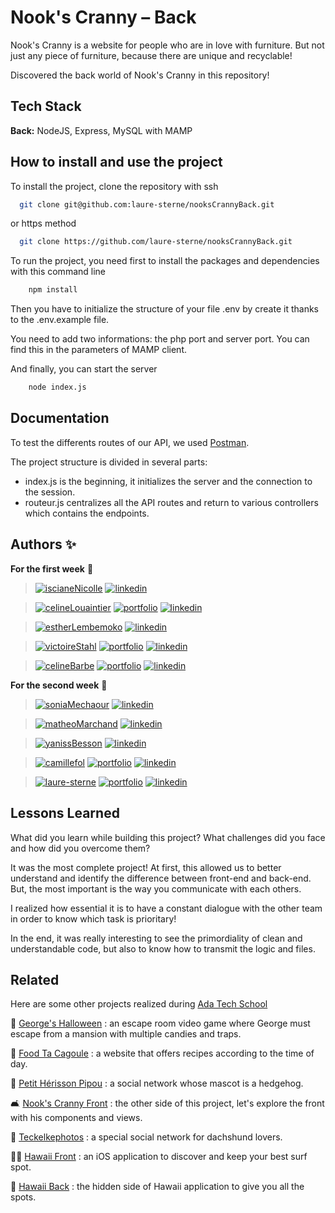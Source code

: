 # Nook's Cranny – Back

Nook's Cranny is a website for people who are in love with furniture. But not just any piece of furniture, because there are unique and recyclable!

Discovered the back world of Nook's Cranny in this repository!

## Tech Stack

**Back:** NodeJS, Express, MySQL with MAMP

## How to install and use the project

To install the project, clone the repository with ssh

```bash
  git clone git@github.com:laure-sterne/nooksCrannyBack.git
```
or https method

```bash
  git clone https://github.com/laure-sterne/nooksCrannyBack.git
```

To run the project, you need first to install the packages and dependencies with this command line
```bash
    npm install
```

Then you have to initialize the structure of your file .env by create it thanks to the .env.example file. 

You need to add two informations: the php port and server port. You can find this in the parameters of MAMP client.

And finally, you can start the server
```bash
    node index.js
```
    
## Documentation

To test the differents routes of our API, we used [Postman](https://www.postman.com/).

The project structure is divided in several parts: 
- index.js is the beginning, it initializes the server and the connection to the session.
- routeur.js centralizes all the API routes and return to various controllers which contains the endpoints.

## Authors ✨

**For the first week** 🎉

> [![iscianeNicolle](https://img.shields.io/badge/Isciane_Nicolle-000?style=for-the-badge&logo=github&logoColor=white)](https://github.com/IscianeN)
> [![linkedin](https://img.shields.io/badge/linkedin-0A66C2?style=for-the-badge&logo=linkedin&logoColor=white)](https://www.linkedin.com/in/isciane-nicolle/)

> [![celineLouaintier](https://img.shields.io/badge/celine_louaintier-000?style=for-the-badge&logo=github&logoColor=white)](https://github.com/celinelouaintier)
> [![portfolio](https://img.shields.io/badge/portfolio-26C200?style=for-the-badge&logo=ko-fi&logoColor=white)]()
> [![linkedin](https://img.shields.io/badge/linkedin-0A66C2?style=for-the-badge&logo=linkedin&logoColor=white)](https://www.linkedin.com/in/celine-louaintier-7a40b082/)

> [![estherLembemoko](https://img.shields.io/badge/esther_lembemoko-000?style=for-the-badge&logo=github&logoColor=white)](https://github.com/EstherL6)
> [![linkedin](https://img.shields.io/badge/linkedin-0A66C2?style=for-the-badge&logo=linkedin&logoColor=white)](https://www.linkedin.com/in/esther-perpetue-lembemoko-imoua-06a334226/)

> [![victoireStahl](https://img.shields.io/badge/victoire_stahl-000?style=for-the-badge&logo=github&logoColor=white)](https://github.com/Vico4)
> [![portfolio](https://img.shields.io/badge/portfolio-26C200?style=for-the-badge&logo=ko-fi&logoColor=white)](https://tourmaline-wormhole-b64.notion.site/Victoire-Stahl-59406772ff9547d1b1e8b35214f3745a)
> [![linkedin](https://img.shields.io/badge/linkedin-0A66C2?style=for-the-badge&logo=linkedin&logoColor=white)](https://www.linkedin.com/in/victoire-stahl-3797a198/)

> [![celineBarbe](https://img.shields.io/badge/céline_barbe-000?style=for-the-badge&logo=github&logoColor=white)](https://github.com/CelineBarbe)
> [![portfolio](https://img.shields.io/badge/portfolio-26C200?style=for-the-badge&logo=ko-fi&logoColor=white)](https://loutrinette.notion.site/loutrinette/Celine-Barbe-Portfolio-a996743a47114b69810e124dff5f29b0)
> [![linkedin](https://img.shields.io/badge/linkedin-0A66C2?style=for-the-badge&logo=linkedin&logoColor=white)](https://www.linkedin.com/in/celinebarbe/)

**For the second week** 🎊

> [![soniaMechaour](https://img.shields.io/badge/Sonia_Mechaour-000?style=for-the-badge&logo=github&logoColor=white)](https://github.com/Soso-M)
> [![linkedin](https://img.shields.io/badge/linkedin-0A66C2?style=for-the-badge&logo=linkedin&logoColor=white)](https://www.linkedin.com/in/sonia-mechaour/?trk=public_profile_browsemap&original_referer=https%3A%2F%2Fwww%2Egoogle%2Ecom%2F&originalSubdomain=fr)

> [![matheoMarchand](https://img.shields.io/badge/matheo_marchand-000?style=for-the-badge&logo=github&logoColor=white)](https://github.com/Marchand-Matheo)
> [![linkedin](https://img.shields.io/badge/linkedin-0A66C2?style=for-the-badge&logo=linkedin&logoColor=white)](https://www.linkedin.com/in/matheo-marchand-80522a234/)

> [![yanissBesson](https://img.shields.io/badge/yaniss_besson-000?style=for-the-badge&logo=github&logoColor=white)](https://github.com/YanissB)
> [![linkedin](https://img.shields.io/badge/linkedin-0A66C2?style=for-the-badge&logo=linkedin&logoColor=white)](https://www.linkedin.com/in/yaniss-besson/)

> [![camillefol](https://img.shields.io/badge/camille_fol-000?style=for-the-badge&logo=github&logoColor=white)](https://github.com/Ekhinox)
> [![portfolio](https://img.shields.io/badge/portfolio-26C200?style=for-the-badge&logo=ko-fi&logoColor=white)](https://relieved-pea-c87.notion.site/Camille-FOL-Portfolio-ead192e2d1164399a15846c2ce0f4a05)
> [![linkedin](https://img.shields.io/badge/linkedin-0A66C2?style=for-the-badge&logo=linkedin&logoColor=white)](https://www.linkedin.com/in/camille-fol/)

> [![laure-sterne](https://img.shields.io/badge/laure_sterne-000?style=for-the-badge&logo=github&logoColor=white)](https://github.com/laure-sterne)
> [![portfolio](https://img.shields.io/badge/portfolio-26C200?style=for-the-badge&logo=ko-fi&logoColor=white)]()
> [![linkedin](https://img.shields.io/badge/linkedin-0A66C2?style=for-the-badge&logo=linkedin&logoColor=white)](https://www.linkedin.com/in/laure-sterne-3729a5144/)

## Lessons Learned

What did you learn while building this project? What challenges did you face and how did you overcome them?

It was the most complete project! At first, this allowed us to better understand and identify the difference between front-end and back-end. But, the most important is the way you communicate with each others.

I realized how essential it is to have a constant dialogue with the other team in order to know which task is prioritary! 

In the end, it was really interesting to see the 
primordiality of clean and understandable code, but also to know how to transmit the logic and files.

## Related

Here are some other projects realized during [Ada Tech School](https://adatechschool.fr/)

  👾 [George's Halloween](https://github.com/laure-sterne/georgesHalloween) : an escape room video game where George must escape from a mansion with multiple candies and traps.
  
  🍲 [Food Ta Cagoule](https://github.com/laure-sterne/foodTaCagoule) : a website that offers recipes according to the time of day.

  🦔 [Petit Hérisson Pipou](https://github.com/laure-sterne/petitHerissonPipou) : a social network whose mascot is a hedgehog.

  🛋 [Nook's Cranny Front](https://github.com/laure-sterne/nooksCrannyFront) : the other side of this project, let's explore the front with his components and views.

  🐾 [Teckelkephotos](https://github.com/laure-sterne/teckelkephotos) : a special social network for dachshund lovers.

  🏄‍♀️ [Hawaii Front]() : an iOS application to discover and keep your best surf spot.

  🌊 [Hawaii Back]() : the hidden side of Hawaii application to give you all the spots.
